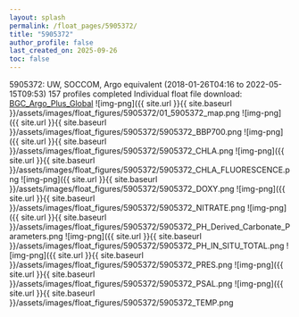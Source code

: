 ```yaml
---
layout: splash
permalink: /float_pages/5905372/
title: "5905372"
author_profile: false
last_created_on: 2025-09-26
toc: false
---
```

 
5905372: UW, SOCCOM, Argo equivalent (2018-01-26T04:16 to 2022-05-15T09:53)
157 profiles completed
Individual float file download: [BGC_Argo_Plus_Global](https://ftp.soest.hawaii.edu/bgc_argo_plus/Individual_Floats/outliers_removed/5905372_Sprof_processed.nc)
![img-png]({{ site.url }}{{ site.baseurl }}/assets/images/float_figures/5905372/01_5905372_map.png
![img-png]({{ site.url }}{{ site.baseurl }}/assets/images/float_figures/5905372/5905372_BBP700.png
![img-png]({{ site.url }}{{ site.baseurl }}/assets/images/float_figures/5905372/5905372_CHLA.png
![img-png]({{ site.url }}{{ site.baseurl }}/assets/images/float_figures/5905372/5905372_CHLA_FLUORESCENCE.png
![img-png]({{ site.url }}{{ site.baseurl }}/assets/images/float_figures/5905372/5905372_DOXY.png
![img-png]({{ site.url }}{{ site.baseurl }}/assets/images/float_figures/5905372/5905372_NITRATE.png
![img-png]({{ site.url }}{{ site.baseurl }}/assets/images/float_figures/5905372/5905372_PH_Derived_Carbonate_Parameters.png
![img-png]({{ site.url }}{{ site.baseurl }}/assets/images/float_figures/5905372/5905372_PH_IN_SITU_TOTAL.png
![img-png]({{ site.url }}{{ site.baseurl }}/assets/images/float_figures/5905372/5905372_PRES.png
![img-png]({{ site.url }}{{ site.baseurl }}/assets/images/float_figures/5905372/5905372_PSAL.png
![img-png]({{ site.url }}{{ site.baseurl }}/assets/images/float_figures/5905372/5905372_TEMP.png
